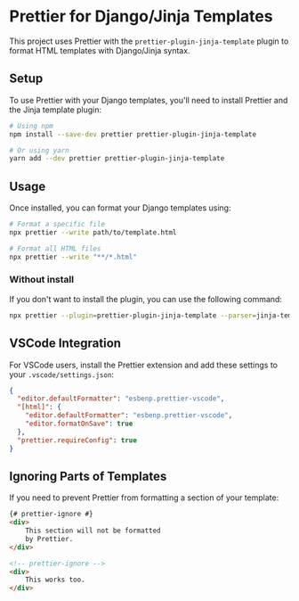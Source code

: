 # Prettier for Django/Jinja Templates

This project uses Prettier with the `prettier-plugin-jinja-template` plugin to format HTML templates with Django/Jinja syntax.

## Setup

To use Prettier with your Django templates, you'll need to install Prettier and the Jinja template plugin:

```bash
# Using npm
npm install --save-dev prettier prettier-plugin-jinja-template

# Or using yarn
yarn add --dev prettier prettier-plugin-jinja-template
```

## Usage

Once installed, you can format your Django templates using:

```bash
# Format a specific file
npx prettier --write path/to/template.html

# Format all HTML files
npx prettier --write "**/*.html"
```

### Without install

If you don't want to install the plugin, you can use the following command:

```bash
npx prettier --plugin=prettier-plugin-jinja-template --parser=jinja-template --write **/*.html
```

## VSCode Integration

For VSCode users, install the Prettier extension and add these settings to your `.vscode/settings.json`:

```json
{
  "editor.defaultFormatter": "esbenp.prettier-vscode",
  "[html]": {
    "editor.defaultFormatter": "esbenp.prettier-vscode",
    "editor.formatOnSave": true
  },
  "prettier.requireConfig": true
}
```

## Ignoring Parts of Templates

If you need to prevent Prettier from formatting a section of your template:

```html
{# prettier-ignore #}
<div>
    This section will not be formatted
    by Prettier.
</div>

<!-- prettier-ignore -->
<div>
    This works too.
</div>
```
